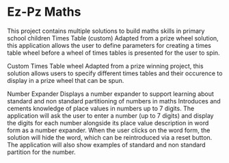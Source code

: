 # Ez-Pz Maths
This project contains multiple solutions to build maths skills in primary school children
Times Table (custom)
Adapted from a prize wheel solution, this application allows the user to define parameters for creating a times table wheel before a wheel of times tables is presented for the user to spin.

Custom Times Table wheel
Adapted from a prize winning project, this solution allows users to specify different times tables and their occurence to display in a prize wheel that can be spun.

Number Expander
Displays a number expander to support learning about standard and non standard partitioning of numbers in maths
Introduces and cements  knowledge of place values in numbers up to 7 digits. The application will ask the user to enter a number (up to 7 digits) and display the digits for each number alongside its place value description in word form as a number expander. When the user clicks on the word form, the solution will hide the word, which can be reintroduced via a reset button. The application will also show examples of standard and non standard partition for the number.
